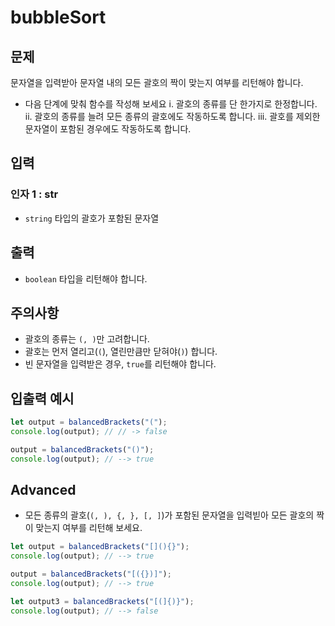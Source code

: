 # bubbleSort

## 문제

문자열을 입력받아 문자열 내의 모든 괄호의 짝이 맞는지 여부를 리턴해야 합니다.

- 다음 단계에 맞춰 함수를 작성해 보세요
  i. 괄호의 종류를 단 한가지로 한정합니다.
  ii. 괄호의 종류를 늘려 모든 종류의 괄호에도 작동하도록 합니다.
  iii. 괄호를 제외한 문자열이 포함된 경우에도 작동하도록 합니다.

## 입력

### 인자 1 : str

- `string` 타입의 괄호가 포함된 문자열

## 출력

- `boolean` 타입을 리턴해야 합니다.

## 주의사항

- 괄호의 종류는 `(, )`만 고려합니다.
- 괄호는 먼저 열리고(`(`), 열린만큼만 닫혀야(`)`) 합니다.
- 빈 문자열을 입력받은 경우, `true`를 리턴해야 합니다.

## 입출력 예시

```javascript
let output = balancedBrackets("(");
console.log(output); // // -> false

output = balancedBrackets("()");
console.log(output); // --> true
```

## Advanced

- 모든 종류의 괄호(`(, ), {, }, [, ]`)가 포함된 문자열을 입력빋아 모든 괄호의 짝이 맞는지 여부를 리턴해 보세요.

```javascript
let output = balancedBrackets("[](){}");
console.log(output); // --> true

output = balancedBrackets("[({})]");
console.log(output); // --> true

let output3 = balancedBrackets("[(]{)}");
console.log(output); // --> false
```
